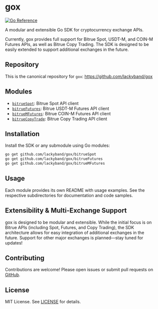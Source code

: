# gox

[![Go Reference](https://pkg.go.dev/badge/github.com/lackyband/gox.svg)](https://pkg.go.dev/github.com/lackyband/gox)

A modular and extensible Go SDK for cryptocurrency exchange APIs.

Currently, gox provides full support for Bitrue Spot, USDT-M, and COIN-M Futures APIs, as well as Bitrue Copy Trading. The SDK is designed to be easily extended to support additional exchanges in the future.

## Repository

This is the canonical repository for `gox`: https://github.com/lackyband/gox

## Modules

- [`bitrueSpot`](./bitrueSpot/README.md): Bitrue Spot API client
- [`bitrueFutures`](./bitrueFutures/README.md): Bitrue USDT-M Futures API client
- [`bitrueMFutures`](./bitrueMFutures/README.md): Bitrue COIN-M Futures API client
- [`bitrueCopyTrade`](./bitrueCopyTrade/README.md): Bitrue Copy Trading API client

## Installation

Install the SDK or any submodule using Go modules:

```bash
go get github.com/lackyband/gox/bitrueSpot
go get github.com/lackyband/gox/bitrueFutures
go get github.com/lackyband/gox/bitrueMFutures
```

## Usage

Each module provides its own README with usage examples. See the respective subdirectories for documentation and code samples.

## Extensibility & Multi-Exchange Support

gox is designed to be modular and extensible. While the initial focus is on Bitrue APIs (including Spot, Futures, and Copy Trading), the SDK architecture allows for easy integration of additional exchanges in the future. Support for other major exchanges is planned—stay tuned for updates!

## Contributing

Contributions are welcome! Please open issues or submit pull requests on [GitHub](https://github.com/lackyband/gox).

## License

MIT License. See [LICENSE](./LICENSE) for details.
